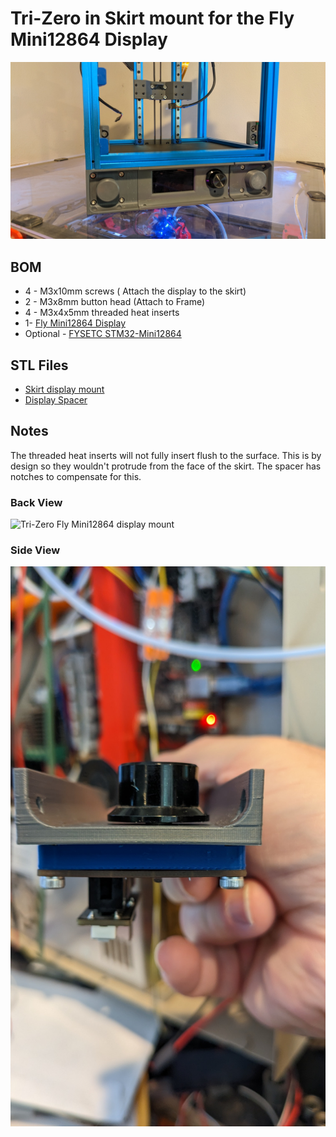 # Tri-Zero in Skirt mount for the Fly Mini12864 Display

![Tri-Zero Fly Mini12864 display mount](https://github.com/Polar-Ted/STL-Files/blob/main/Tri-Zero/Fly12864_mount/img/Tri-Zero_Mini12864_front.jpg)

## BOM      
 - 4 - M3x10mm screws ( Attach the display to the skirt)
 - 2 - M3x8mm button head (Attach to Frame)     
 - 4 - M3x4x5mm threaded heat inserts      
 - 1- [Fly Mini12864 Display](https://www.aliexpress.us/item/3256803392961881.html)      
 - Optional - [FYSETC STM32-Mini12864](https://www.fysetc.com/products/fysetc-stm32-mini12864-voron-mini12864-module-for-voron-2-4-mini12864-lcd-display-screen)      

## STL Files
 - [Skirt display mount](./stl/Tr-Zero%20Skirt%20Fly12864%20Display.stl)
 - [Display Spacer](./stl/Tr-Zero%20Skirt%20Fly12864%20Display%20spacer.stl)

## Notes
  The threaded heat inserts will not fully insert flush to the surface. This is by design so they wouldn't protrude from the face of the skirt. 
  The spacer has notches to compensate for this. 

### Back View
![Tri-Zero Fly Mini12864 display mount](https://github.com/Polar-Ted/STL-Files/blob/main/Tri-Zero/Fly12864_mount/img/Tri-Zero_mini12864_back.jpg)
### Side View
![Tri-Zero Fly Mini12864 display mount](https://github.com/Polar-Ted/STL-Files/blob/main/Tri-Zero/Fly12864_mount/img/Tri-Zero_Mini12864_side.jpg)
